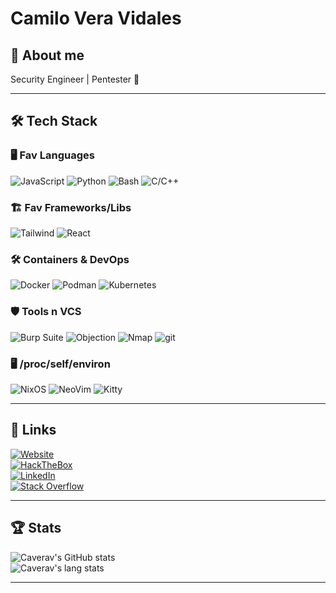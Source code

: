 # Camilo Vera Vidales

## 🚀 About me
Security Engineer | Pentester 🐧  

---

## 🛠️ Tech Stack  

### 🖥️ Fav Languages
<img alt="JavaScript" src="https://img.shields.io/badge/JavaScript%20-%23F7DF1E.svg?style=for-the-badge&logo=javascript&logoColor=black" /> <img alt="Python" src="https://img.shields.io/badge/Python%20-%233771A1.svg?style=for-the-badge&logo=python&logoColor=white" />
<img alt="Bash" src="https://img.shields.io/badge/Bash%20-%233C4549.svg?style=for-the-badge&logo=gnubash&logoColor=white" />
<img alt="C/C++" src="https://img.shields.io/badge/C/C++%20-%23659BD3.svg?style=for-the-badge&logo=c&logoColor=white" />

### 🏗️ Fav Frameworks/Libs  
<img alt="Tailwind" src="https://img.shields.io/badge/Tailwind%20-%231572B6.svg?style=for-the-badge&logo=tailwindcss&logoColor=white" /> <img alt="React" src="https://img.shields.io/badge/-React-45b8d8?style=for-the-badge&logo=react&logoColor=white" />

### 🛠️ Containers & DevOps  
<img alt="Docker" src="https://img.shields.io/badge/-Docker-46a2f1?style=for-the-badge&logo=docker&logoColor=white" /> <img alt="Podman" src="https://img.shields.io/badge/-Podman-1a051c?style=for-the-badge&logo=podman&logoColor=white" />
<img alt="Kubernetes" src="https://img.shields.io/badge/-Kubernetes-316CE6?style=for-the-badge&logo=kubernetes&logoColor=white" />

### 🛡️ Tools n VCS
<img alt="Burp Suite" src="https://img.shields.io/badge/-Burp%20Suite-FF6F00?style=for-the-badge&logo=burpsuite&logoColor=white" /> <img alt="Objection" src="https://img.shields.io/badge/-Objection-black?style=for-the-badge&logo=android&logoColor=green" />
<img alt="Nmap" src="https://img.shields.io/badge/-Nmap-1B77A2?style=for-the-badge&logo=nmap&logoColor=white" />
<img alt="git" src="https://img.shields.io/badge/-Git-F05032?style=for-the-badge&logo=git&logoColor=white" />

### 🖥️ /proc/self/environ  
<img alt="NixOS" src="https://img.shields.io/badge/-NixOS-5277C3?style=for-the-badge&logo=nixos&logoColor=white" /> <img alt="NeoVim" src="https://img.shields.io/badge/-NeoVim-1064A7?style=for-the-badge&logo=neovim&logoColor=4F9840" />
<img alt="Kitty" src="https://img.shields.io/badge/-Kitty-black?style=for-the-badge&logo=gnometerminal&logoColor=white" />

---

## 🔗 Links  
<a href="https://camilo.fvv.cl/portafolio">![Website](https://img.shields.io/website?down_message=Si%20ves%20este%20mensaje%20probablemente%20expiró%20el%20certificado%20SSL;-;&style=for-the-badge&up_message=online&url=https%3A%2F%2Fcamilo.fvv.cl%2Fportafolio)</a>  
<a href="https://app.hackthebox.com/users/738359"><img alt="HackTheBox" src="https://img.shields.io/badge/-Hack%20The%20Box-141D2B?style=for-the-badge&logo=hackthebox&logoColor=9FEF00"></a>  
<a href="https://www.linkedin.com/in/camilo-vera-vidales/">![LinkedIn](https://img.shields.io/badge/LinkedIn-0077B5?style=for-the-badge&logo=linkedin&logoColor=white)</a>  
<a href="https://stackoverflow.com/users/17388618/camilo-vera"><img alt="Stack Overflow" src="https://img.shields.io/badge/-Stack%20Overflow-FE7A16?style=for-the-badge&logo=stack-overflow&logoColor=white"></a>  

---

## 🏆 Stats  

![Caverav's GitHub stats](https://github-readme-stats.vercel.app/api?username=caverav&hide=issues&count_private=true&show_icons=true&theme=tokyonight&include_all_commits=true)  
![Caverav's lang stats](https://github-readme-stats.vercel.app/api/top-langs/?username=caverav&theme=tokyonight&layout=compact&langs_count=8&hide=html)  

---
